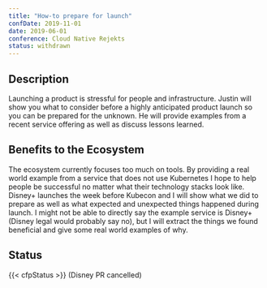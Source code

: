 ```yaml
---
title: "How-to prepare for launch"
confDate: 2019-11-01
date: 2019-06-01
conference: Cloud Native Rejekts
status: withdrawn
---
```


## Description

Launching a product is stressful for people and infrastructure.
Justin will show you what to consider before a highly anticipated product launch so you can be prepared for the unknown.
He will provide examples from a recent service offering as well as discuss lessons learned.

## Benefits to the Ecosystem

The ecosystem currently focuses too much on tools. By providing a real world example from a service that does not use Kubernetes I hope to help people be successful no matter what their technology stacks look like.
Disney+ launches the week before Kubecon and I will show what we did to prepare as well as what expected and unexpected things happened during launch.
I might not be able to directly say the example service is Disney+ (Disney legal would probably say no), but I will extract the things we found beneficial and give some real world examples of why.

## Status
{{< cfpStatus >}} (Disney PR cancelled)
